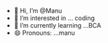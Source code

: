 - 👋 Hi, I’m @Manu
- 👀 I’m interested in ... coding 
- 🌱 I’m currently learning ...BCA
- 😄 Pronouns: ...manu

